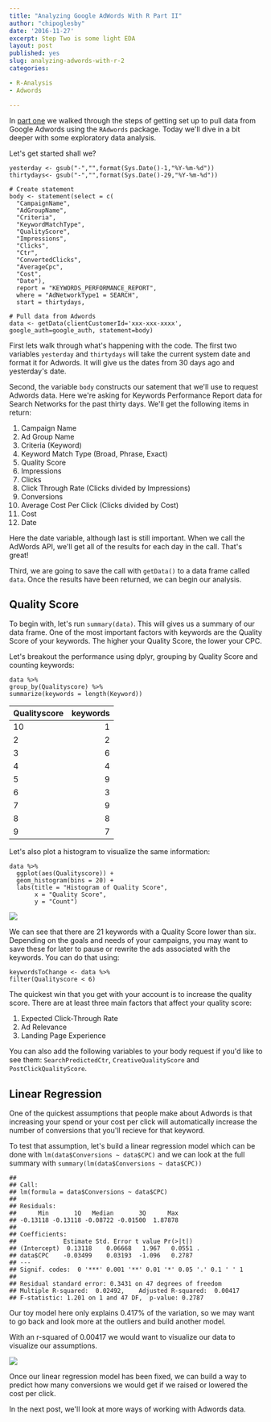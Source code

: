 ```yaml
---
title: "Analyzing Google AdWords With R Part II"
author: "chipoglesby"
date: '2016-11-27'
excerpt: Step Two is some light EDA
layout: post
published: yes
slug: analyzing-adwords-with-r-2
categories: 

- R-Analysis
- Adwords

---
```





In [part one](http://www.chipoglesby.com/2016/11/analyzing-adwords-with-r-1/) we walked through the steps of getting set up to pull data from Google Adwords using the `RAdwords` package. Today we'll dive in a bit deeper with some exploratory data analysis.

Let's get started shall we?

````
yesterday <- gsub("-","",format(Sys.Date()-1,"%Y-%m-%d"))
thirtydays<- gsub("-","",format(Sys.Date()-29,"%Y-%m-%d"))

# Create statement
body <- statement(select = c(
  "CampaignName",
  "AdGroupName",
  "Criteria",
  "KeywordMatchType",
  "QualityScore",
  "Impressions",
  "Clicks",
  "Ctr",
  "ConvertedClicks",
  "AverageCpc",
  "Cost",
  "Date"),
  report = "KEYWORDS_PERFORMANCE_REPORT",
  where = "AdNetworkType1 = SEARCH",
  start = thirtydays,
                  
# Pull data from Adwords
data <- getData(clientCustomerId='xxx-xxx-xxxx', google_auth=google_auth, statement=body)
````

First lets walk through what's happening with the code. The first two variables `yesterday` and `thirtydays` will take the current system date and format it for Adwords. It will give us the dates from 30 days ago and yesterday's date.

Second, the variable `body` constructs our satement that we'll use to request Adwords data. Here we're asking for Keywords Performance Report data for Search Networks for the past thirty days. We'll get the following items in return:

1. Campaign Name
1. Ad Group Name
1. Criteria (Keyword)
1. Keyword Match Type (Broad, Phrase, Exact)
1. Quality Score
1. Impressions
1. Clicks
1. Click Through Rate (Clicks divided by Impressions)
1. Conversions
1. Average Cost Per Click (Clicks divided by Cost)
1. Cost
1. Date

Here the date variable, although last is still important. When we call the AdWords API, we'll get all of the results for each day in the call. That's great!

Third, we are going to save the call with `getData()` to a data frame called `data`. Once the results have been returned, we can begin our analysis.

## Quality Score

To begin with, let's run `summary(data)`. This will gives us a summary of our data frame. One of the most important factors with keywords are the Quality Score of your keywords. The higher your Quality Score, the lower your CPC.

Let's breakout the performance using dplyr, grouping by Quality Score and counting keywords:

````
data %>% 
group_by(Qualityscore) %>% 
summarize(keywords = length(Keyword))
````


|Qualityscore | keywords|
|:------------|--------:|
|10           |        1|
|2            |        2|
|3            |        6|
|4            |        4|
|5            |        9|
|6            |        3|
|7            |        9|
|8            |        8|
|9            |        7|



Let's also plot a histogram to visualize the same information:

````
data %>% 
  ggplot(aes(Qualityscore)) + 
  geom_histogram(bins = 20) +
  labs(title = "Histogram of Quality Score", 
       x = "Quality Score", 
       y = "Count")
`````
![](https://storage.googleapis.com/www.chipoglesby.com/wp-content/uploads/2016/11/adwords-histogram.png)

We can see that there are 21 keywords with a Quality Score lower than six. Depending on the goals and needs of your campaigns, you may want to save these for later to pause or rewrite the ads associated with the keywords. You can do that using:

````
keywordsToChange <- data %>% 
filter(Qualityscore < 6)
````
The quickest win that you get with your account is to increase the quality score. There are at least three main factors that affect your quality score:

1. Expected Click-Through Rate
1. Ad Relevance
1. Landing Page Experience

You can also add the following variables to your body request if you'd like to see them: `SearchPredictedCtr`, `CreativeQualityScore` and `PostClickQualityScore`.

## Linear Regression

One of the quickest assumptions that people make about Adwords is that increasing your spend or your cost per click will automatically increase the number of conversions that you'll recieve for that keyword. 

To test that assumption, let's build a linear regression model which can be done with `lm(data$Conversions ~ data$CPC)` and we can look at the full summary with `summary(lm(data$Conversions ~ data$CPC))`


```
## 
## Call:
## lm(formula = data$Conversions ~ data$CPC)
## 
## Residuals:
##      Min       1Q   Median       3Q      Max 
## -0.13118 -0.13118 -0.08722 -0.01500  1.87878 
## 
## Coefficients:
##             Estimate Std. Error t value Pr(>|t|)  
## (Intercept)  0.13118    0.06668   1.967   0.0551 .
## data$CPC    -0.03499    0.03193  -1.096   0.2787  
## ---
## Signif. codes:  0 '***' 0.001 '**' 0.01 '*' 0.05 '.' 0.1 ' ' 1
## 
## Residual standard error: 0.3431 on 47 degrees of freedom
## Multiple R-squared:  0.02492,	Adjusted R-squared:  0.00417 
## F-statistic: 1.201 on 1 and 47 DF,  p-value: 0.2787
```

Our toy model here only explains 0.417% of the variation, so we may want to go back and look more at the outliers and build another model.

With an r-squared of 0.00417 we would want to visualize our data to visualize our assumptions. 

![](https://storage.googleapis.com/www.chipoglesby.com/wp-content/uploads/2016/11/adwords-lm.png)

Once our linear regression model has been fixed, we can build a way to predict how many conversions we would get if we raised or lowered the cost per click.

In the next post, we'll look at more ways of working with Adwords data.
